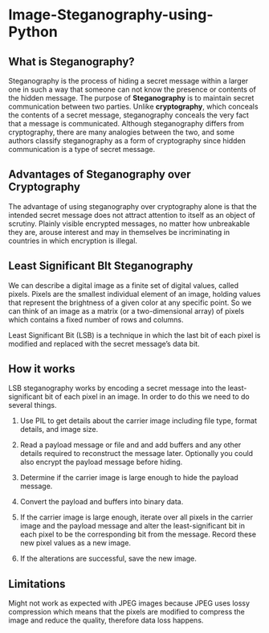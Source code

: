 # Image-Steganography-using-Python

## What is Steganography?

Steganography is the process of hiding a secret message within a larger one in such a way that someone can not know the presence or contents of the hidden message. The purpose of **Steganography** is to maintain secret communication between two parties. Unlike **cryptography**, which conceals the contents of a secret message, steganography conceals the very fact that a message is communicated. Although steganography differs from cryptography, there are many analogies between the two, and some authors classify steganography as a form of cryptography since hidden communication is a type of secret message.

## Advantages of Steganography over Cryptography

The advantage of using steganography over cryptography alone is that the intended secret message does not attract attention to itself as an object of scrutiny. Plainly visible encrypted messages, no matter how unbreakable they are, arouse interest and may in themselves be incriminating in countries in which encryption is illegal.

## Least Significant BIt Steganography

We can describe a digital image as a finite set of digital values, called pixels. Pixels are the smallest individual element of an image, holding values that represent the brightness of a given color at any specific point. So we can think of an image as a matrix (or a two-dimensional array) of pixels which contains a fixed number of rows and columns.

Least Significant Bit (LSB) is a technique in which the last bit of each pixel is modified and replaced with the secret message’s data bit.

## How it works
LSB steganography works by encoding a secret message into the least-significant bit of each pixel in an image. In order to do this we need to do several things.

1. Use PIL to get details about the carrier image including file type, format details, and image size.

2. Read a payload message or file and and add buffers and any other details required to reconstruct the message later. Optionally you could also encrypt the payload message before hiding.

3. Determine if the carrier image is large enough to hide the payload message.

4. Convert the payload and buffers into binary data.

5. If the carrier image is large enough, iterate over all pixels in the carrier image and the payload message and alter the least-significant bit in each pixel to be the corresponding bit from the message. Record these new pixel values as a new image.

6. If the alterations are successful, save the new image.


## Limitations

Might not work as expected with JPEG images because JPEG uses lossy compression which means that the pixels are modified to compress the image and reduce the quality, therefore data loss happens.
